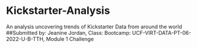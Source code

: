 # Kickstarter-Analysis
An analysis uncovering trends of Kickstarter Data from around the world 
##Submitted by: Jeanine Jordan, Class: Bootcamp: UCF-VIRT-DATA-PT-06-2022-U-B-TTH, Module 1 Challenge
